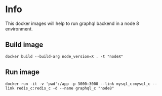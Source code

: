 # Info

This docker images will help to run graphql backend in a node 8 environment.


## Build image
```docker
docker build --build-arg node_version=X . -t "nodeX"
```

## Run image
```docker
docker run -it -v 'pwd':/app -p 3000:3000 --link mysql_c:mysql_c --link redis_c:redis_c -d --name graphql_c "node8"
```
